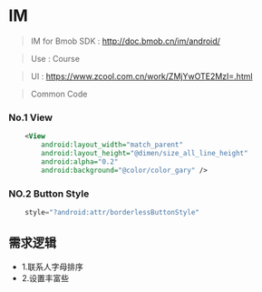 # IM

> IM for Bmob SDK : http://doc.bmob.cn/im/android/

> Use : Course

> UI : https://www.zcool.com.cn/work/ZMjYwOTE2MzI=.html

> Common Code

### No.1 View

```xml
    <View
        android:layout_width="match_parent"
        android:layout_height="@dimen/size_all_line_height"
        android:alpha="0.2"
        android:background="@color/color_gary" />
```

### NO.2 Button Style

```java
    style="?android:attr/borderlessButtonStyle"
```

## 需求逻辑

- 1.联系人字母排序
- 2.设置丰富些